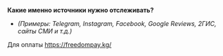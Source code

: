 **Какие именно источники нужно отслеживать?**
- _(Примеры: Telegram, Instagram, Facebook, Google Reviews, 2ГИС, сайты СМИ и т.д.)_




Для оплаты
https://freedompay.kg/

